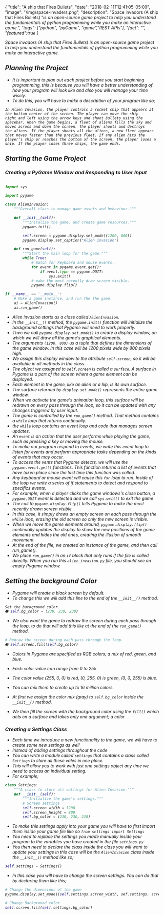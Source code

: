 {
  "title": "A ship that Fires Bullets",
  "date": "2018-02-11T12:41:05-05:00",
  "image": "/img/space-invaders.png",
  "description": "Space invadors (A ship that Fires Bullets) \"<em>is an open-source game project to help you understand the fundamentals of python programming while you make an interactive game.",
  "tags": ["python", "pyGame", "game","REST APIs"],
  "fact": "",
  "featured":true
}

Space invadors (A ship that Fires Bullets) is an open-source game project to help you understand the fundamentals of python programming while you make an interactive game.

## Planning the Project

- It is important to plan out each project before you start beginning programming, this is because you will have a better understanding of how your program will look like and also you will manage your time wisely. 
- To do this, you will have to make a description of your program like so;

```
In Alien Invasion, the player controls a rocket ship that appears at
the bottom center of the screen. The player can move the ship
right and left using the arrow keys and shoot bullets using the
spacebar. When the game begins, a fleet of aliens fills the sky and
moves across and down the screen. The player shoots and destroys
the aliens. If the player shoots all the aliens, a new fleet appears
that moves faster than the previous fleet. If any alien hits the
player’s ship or reaches the bottom of the screen, the player loses a
ship. If the player loses three ships, the game ends.
```

## Starting the Game Project

### Creating a PyGame Window and Responding to User Input

```python

import sys

import pygame

class AlienInvasion:
	"""Overall class to manage game assets and behaviour."""

	def __init__(self):
		"""Initalize the game, and create game resources."""
		pygame.init()

		self.screen = pygame.display.set_mode((1200, 800))
		pygame.display.set_caption("Alien invasion")

	def run_game(self):
		"""Start the main loop for the game."""
		while True:
			# Watch for Keyboard and mouse events.
			for event in pygame.event.get():
				if event.type == pygame.QUIT:
					sys.exit()
			# make the most recently draw screen visible.
			pygame.display.flip()

if __name__ == '__main__':
	# Make a game instance, and run the the game.
	ai = AlienInvasion()
	ai.run_game()
```


- Alien Invasion starts as a class called ```AlienInvasion```. 
- In the ```__init__()``` method, the ```pygame.init()``` function will initialize the background settings that Pygame will need to work properly.
- Then we call ```pygame.display.set_mode()``` to create a display window, on which we will draw all the game's graphical elements. 
- The arguments ```(1200, 800)``` us a tuple that defines the dimensions of the game window. In this case will be 1200 pixels wide by 800 pixels high. 
- We assign this display window to the attribute ```self.screen```, so it will be available in all methods in the class.
- The object we assigned to ```self.screen``` is called a ```surface```. A surface in Pygame is a part of the screen where a game element can be displayed. 
- Each element in the game, like an alien or a hip, is its own surface. 
- The surface returned by ```display.set_mode()``` represents the entire game window. 
- When we activate the game's animation loop, this surface will be redrawn on every pass through the loop, so it can be updated with any changes triggered by user input.
- The game is controlled by the ```run_game()``` method.  That method contains a ```while``` loop that returns continually.
- the ```while``` loop contains an event loop and code that manages screen updates.
- An ```event``` is an action that the user performs while playing the game, such as pressing a key or moving the mouse.
- To make our program respond to events, we write this event loop to listen for events and perform appropriate tasks depending on the kinds of events that may occur.
- To access the vents that Pygame detects, we will use the ```pygame.event.get()``` functions. This function returns a list of events that have taken place since the last time this function was called.
- Any keyboard or mouse event will cause this ```for``` loop to run. Inside of the loop we write a series of if statements to detect and respond to specifics events.
- For example; when a player clicks the game windows's close button, a ```pygame,QUIT``` event is detected and we call ```sys.wxit()``` to exit the game
-  The call to 	```pygame.display.flip()``` tells Pygame to make the most recently drawn screen visible. 
-  In this case, it simply draws an empty screen on each pass through the ```while``` loop, erasing the old screen so only the new screen is visible. 
-  When we move the game elements around, ```pygame.display.flip()``` continually updates the display to show the new positions of the game elements and hides the old ones, creating the illusion of smooth movement.
-  At the end of the file, we created an instance of the game, and then call run_game().
-  We place ```run_game()``` in an ```if``` block that only runs if the file is called directly. When you run this ```alien_invasion.py``` file, you should see an empty Pygame window.

## Setting the background Color
- Pygame will create a black screen by default. 
- To change this we will add this line to the end of the ```__init__()``` method.
```python
Set the background color.
➊ self.bg_color = (230, 230, 230)
```

- We also want the game to redraw the screen during each pass through the loop, to do that will add this like at the end of the ```run_game()``` method.
```python
# Redraw the screen during each pass through the loop.
➋ self.screen.fill(self.bg_color)
```

- Colors in Pygame are specified as RGB colors; a mix of red, green, and blue.
- Each color value can range from 0 to 255. 
- The color value (255, 0, 0) is red, (0, 255, 0) is green, (0, 0, 255) is blue. 
- You can mix them to create up to 16 million colors.


- At first we assign the color mix (gray) to ```self.bg_color``` inside the ```__init__()``` method. 
- We then fill the screen with the background color using the ```fill()``` which acts on a surface and takes only one argument; a color

### Creating a Settings Class

- Each time we introduce a new functionality to the game, we will have to create some new settings as well
- Instead of adding settings throughout the code
- You can write a module called ```settings``` that contains a class called ```Settings``` to store all these vales in one place.
- This will allow you to work with just one settings object any time we need to access an individual setting.
- For example;

```python
class Settings:
	"""A class to store all settings for Alien Invasion."""
	def __init__(self):
		"""Initialize the game's settings."""
		# Screen settings
		self.screen_width = 1200
		self.screen_height = 800
		self.bg_color = (230, 230, 230)
```

- To make this settings apply into your game you will have to first import them inside your game file like so ```from settings import Settings```
- You need to replace the settings you made manually inside your program to the variables you have created in the file ```settings.py```
- You then need to declare the class inside the class you will want to update your settings in this case will be the ```AlienInvasion```  class inside the ```__init__()``` method like so;
```python
self.settings = Settings()
```
- In this case you will have to change the screen settings. You can do that by declaring them like this;
```python
# Change the dimensions of the game
pygame.display.set_mode((self.settings.scrren_width, sef.settings. screen_height))

# Change Background color
self.screen.fill(self.settings.bg_color)
```
